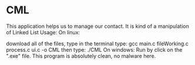 # CML
This application helps us to manage our contact. It is kind of a manipulation of Linked List
Usage:
On linux: 

download all of the files, type in the terminal type: gcc main.c fileWorking.c process.c ui.c -o CML
                           then type: ./CML
On windows: Run by click on the ".exe" file. This program is absolutely clean, no malware here.
